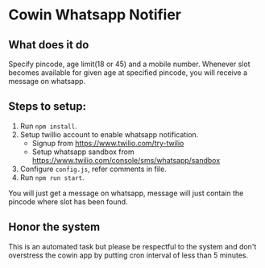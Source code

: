# Cowin Whatsapp Notifier

## What does it do
Specify pincode, age limit(18 or 45) and a mobile number. Whenever slot becomes available for given age at specified pincode, you will receive a message on whatsapp.

## Steps to setup:

1. Run `npm install`.
2. Setup twillio account to enable whatsapp notification. 
    - Signup from https://www.twilio.com/try-twilio
    - Setup whatsapp sandbox from https://www.twilio.com/console/sms/whatsapp/sandbox 
3. Configure `config.js`, refer comments in file.
4. Run `npm run start`.

You will just get a message on whatsapp, message will just contain the pincode where slot has been found. 

## Honor the system
This is an automated task but please be respectful to the system and don't overstress the cowin app by putting cron interval of less than 5 minutes. 
